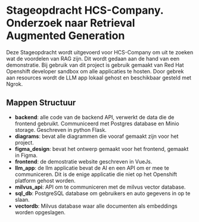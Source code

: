 # Stageopdracht HCS-Company. Onderzoek naar Retrieval Augmented Generation
Deze Stageopdracht wordt uitgevoerd voor HCS-Company om uit te zoeken wat de voordelen van RAG zijn. Dit wordt gedaan aan de hand van een demonstratie. 
Bij gebruik van dit project is gebruik gemaakt van Red Hat Openshift developer sandbox om alle applicaties te hosten. Door gebrek aan resources wordt de LLM app lokaal gehost en beschikbaar gesteld met Ngrok.

## Mappen Structuur
 - **backend**: alle code van de backend API, verwerkt de data die de frontend gebruikt. Communiceerd met Postgres database en Minio storage. Geschreven in python Flask.
 - **diagrams**: bevat alle diagrammen die vooraf gemaakt zijn voor het project.
 - **figma_design**: bevat het ontwerp gemaakt voor het frontend, gemaakt in Figma.
 - **frontend**: de demostratie website geschreven in VueJs.
 - **llm_app**: de llm applicatie bevat de AI en een API om er mee te communiceren. Dit is de enige applicatie die niet op het Openshift platform gehost worden.
 - **milvus_api**: API om te communiceren met de milvus vector database.
 - **sql_db**: PostgreSQL database om gebruikers en auto gegevens in op te slaan.
 - **vectordb**: Milvus database waar alle documenten als embeddings worden opgeslagen.